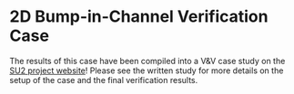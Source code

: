 # 2D Bump-in-Channel Verification Case

The results of this case have been compiled into a V&V case study on the [SU2 project website](https://su2code.github.io/vandv/Bump_Channel/)! Please see the written study for more details on the setup of the case and the final verification results.
